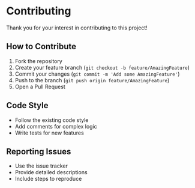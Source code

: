 # Contributing

Thank you for your interest in contributing to this project!

## How to Contribute

1. Fork the repository
2. Create your feature branch (`git checkout -b feature/AmazingFeature`)
3. Commit your changes (`git commit -m 'Add some AmazingFeature'`)
4. Push to the branch (`git push origin feature/AmazingFeature`)
5. Open a Pull Request

## Code Style

- Follow the existing code style
- Add comments for complex logic
- Write tests for new features

## Reporting Issues

- Use the issue tracker
- Provide detailed descriptions
- Include steps to reproduce
